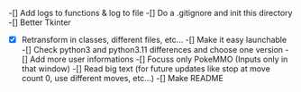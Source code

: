 -[] Add logs to functions & log to file
-[] Do a .gitignore and init this directory
-[] Better Tkinter
-[x] Retransform in classes, different files, etc...
-[] Make it easy launchable
-[] Check python3 and python3.11 differences and choose one version
-[] Add more user informations
-[] Focuss only PokeMMO (Inputs only in that window)
-[] Read big text (for future updates like stop at move count 0, use different moves, etc...)
-[] Make README
